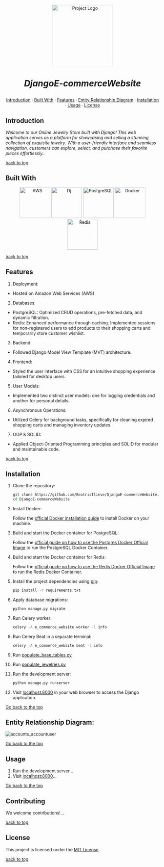 <p align="center" style="display: flex; flex-direction: column; align-items: center; justify-content: center; height: 200px;">
  <img src="https://res.cloudinary.com/deztgvefu/image/upload/v1706426486/template_images/cute-little-pink-cat-watercolor-png_2_kxmwtq.webp" alt="Project Logo" width="200">
</p>

# <p align="center">*DjangoE-commerceWebsite*</p>

<a name="built-with"></a>

<p align="center">
  <a href="#introduction">Introduction</a> ·
  <a href="#built-with">Built With</a> ·
  <a href="#features">Features</a> ·
  <a href="#contributing">Entity Relationship Diagram</a> ·
  <a href="#installation">Installation</a> ·
  <a href="#usage">Usage</a> ·
  <a href="#license">License</a>
</p>

## Introduction
*Welcome to our Online Jewelry Store built with Django! This web application serves as a platform for showcasing and selling a stunning collection of exquisite jewelry. With a user-friendly interface and seamless navigation, customers can explore, select, and purchase their favorite pieces effortlessly..* 

[back to top](#djangoe-commercewebsite)



## Built With
<p align="center">
  <img alt="AWS" width="100px" src="https://cdn.jsdelivr.net/gh/devicons/devicon/icons/amazonwebservices/amazonwebservices-original-wordmark.svg"/>
  
  <img alt="Dj" width="100px" src="https://cdn.jsdelivr.net/gh/devicons/devicon/icons/django/django-plain-wordmark.svg"/>    
  
  <img alt="PostgreSQL" width="100px" src="https://cdn.jsdelivr.net/gh/devicons/devicon/icons/postgresql/postgresql-original-wordmark.svg"/>
  
  <img alt="Docker" width="100px" src="https://cdn.jsdelivr.net/gh/devicons/devicon/icons/docker/docker-original-wordmark.svg" />

  <img alt="Redis" width="100px" src="https://cdn.jsdelivr.net/gh/devicons/devicon/icons/redis/redis-original-wordmark.svg" />
          
</p>
          
          
[back to top](#djangoe-commercewebsite)


## Features 
1. Deployment:
- Hosted on Amazon Web Services (AWS)
2. Databases:
- PostgreSQL: Optimized CRUD operations, pre-fetched data, and dynamic filtration.
- Redis: Enhanced performance through caching. Implemented sessions for non-registered users to add products to their shopping carts and temporarily store customer wishlist.
3. Backend:
- Followed Django Model View Template (MVT) architecture.
4. Frontend:
- Styled the user interface with CSS for an intuitive shopping experience tailored for desktop users.
5. User Models:
- Implemented two distinct user models: one for logging credentials and another for personal details.
6. Asynchronous Operations:
- Utilized Celery for background tasks, specifically for cleaning expired shopping carts and managing inventory updates.
7. OOP & SOLID:
- Applied Object-Oriented Programming principles and SOLID for modular and maintainable code.

[back to top](#djangoe-commercewebsite)

## Installation

1. Clone the repository:

    ```bash
    git clone https://github.com/BeatrisIlieve/DjangoE-commerceWebsite.git
    cd DjangoE-commerceWebsite
    ```

2. Install Docker:

    Follow the [official Docker installation guide](https://docs.docker.com/get-docker/) to install Docker on your machine.

3. Build and start the Docker container for PostgreSQL:

    Follow the [official guide on how to use the Postgres Docker Official Image](https://hub.docker.com/_/postgres) to run the PostgreSQL Docker Container.


4. Build and start the Docker container for Redis:

    Follow the [official guide on how to use the Redis Docker Official Image](https://hub.docker.com/_/redis) to run the Redis Docker Container.

5. Install the project dependencies using [pip](https://pip.pypa.io/en/stable/):

    ```bash
    pip install -r requirements.txt
    ```

6. Apply database migrations:

    ```bash
    python manage.py migrate
    ```

7. Run Celery worker:

    ```bash
    celery -A e_commerce_website worker -l info
    ```

8. Run Celery Beat in a separate terminal:

    ```bash
    celery -A e_commerce_website beat -l info
    ```
9. Run [populate_base_tables.py](populate_base_tables.py)

10. Run [populate_jewelries.py](populate_jewelries.py)

11. Run the development server:

    ```bash
    python manage.py runserver
    ```
  
12. Visit [localhost:8000](http://localhost:8000) in your web browser to access the Django application.

[Go back to the top](#djangoe-commercewebsite)

## Entity Relationship Diagram:
![accounts_accountuser](https://github.com/BeatrisIlieve/DjangoE-commerceWebsite/assets/122045435/9be83e6b-b8f3-410c-bed4-495924d5409c)

[Go back to the top](#djangoe-commercewebsite)

## Usage
1. Run the development server...
2. Visit [localhost:8000](http://localhost:8000)...

[Go back to the top](#djangoe-commercewebsite)

## Contributing
We welcome contributions!...

[back to top](#djangoe-commercewebsite)

## License
This project is licensed under the [MIT License](LICENSE).

[back to top](#djangoe-commercewebsite)
